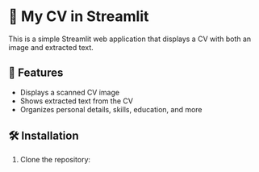 # 📄 My CV in Streamlit

This is a simple Streamlit web application that displays a CV with both an image and extracted text.

## 🚀 Features
- Displays a scanned CV image
- Shows extracted text from the CV
- Organizes personal details, skills, education, and more

## 🛠 Installation
1. Clone the repository:

